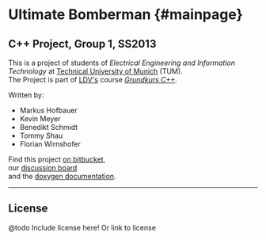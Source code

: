 Ultimate Bomberman  {#mainpage}
====================

C++ Project, Group 1, SS2013
---------------------

This is a project of students of *Electrical Engineering and Information Technology* at [Technical University of Munich](http://www.tum.de) (TUM).  
The Project is part of [LDV's](http://www.ldv.ei.tum.de/en/homepage/) course [*Grundkurs C++*](http://www.ldv.ei.tum.de/en/lehre/grundkurs-c/).

Written by:     

-   Markus Hofbauer  
-   Kevin Meyer  
-   Benedikt Schmidt  
-   Tommy Shau  
-   Florian Wirnshofer  
  
  
Find this project [on bitbucket](https://bitbucket.org/grundkurscpp/game),  
our [discussion board](http://kevin-meyer.de/forum/)  
and the [doxygen documentation](http://kevin-meyer.de/docu/).

---

License
------
@todo Include license here! Or link to license